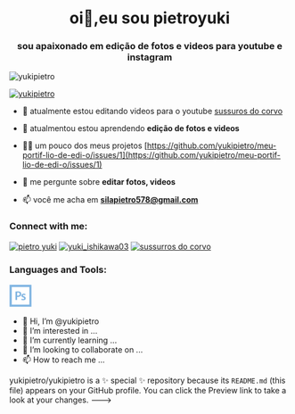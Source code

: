 <h1 align="center">oi👋,eu sou pietroyuki</h1>
<h3 align="center">sou apaixonado em edição de fotos e videos para youtube e instagram</h3>

<p align="left"> <img src="https://komarev.com/ghpvc/?username=yukipietro&label=Profile%20views&color=0e75b6&style=flat" alt="yukipietro" /> </p>

<p align="left"> <a href="https://github.com/ryo-ma/github-profile-trophy"><img src="https://github-profile-trophy.vercel.app/?username=yukipietro" alt="yukipietro" /></a> </p>

- 🔭 atualmente estou editando videos para o youtube [sussuros do corvo](UCZ7jU7zOGJKLTl7W92ecDWw)

- 🌱 atualmentou estou aprendendo **edição de fotos e videos**

- 👨‍💻 um pouco dos meus projetos [https://github.com/yukipietro/meu-portif-lio-de-edi-o/issues/1](https://github.com/yukipietro/meu-portif-lio-de-edi-o/issues/1)

- 💬 me pergunte sobre **editar fotos, videos**

- 📫 você me acha em **silapietro578@gmail.com**

<h3 align="left">Connect with me:</h3>
<p align="left">
<a href="https://fb.com/pietro yuki" target="blank"><img align="center" src="https://raw.githubusercontent.com/rahuldkjain/github-profile-readme-generator/master/src/images/icons/Social/facebook.svg" alt="pietro yuki" height="30" width="40" /></a>
<a href="https://instagram.com/yuki_ishikawa03" target="blank"><img align="center" src="https://raw.githubusercontent.com/rahuldkjain/github-profile-readme-generator/master/src/images/icons/Social/instagram.svg" alt="yuki_ishikawa03" height="30" width="40" /></a>
<a href="https://www.youtube.com/c/sussurros do corvo" target="blank"><img align="center" src="https://raw.githubusercontent.com/rahuldkjain/github-profile-readme-generator/master/src/images/icons/Social/youtube.svg" alt="sussurros do corvo" height="30" width="40" /></a>
</p>

<h3 align="left">Languages and Tools:</h3>
<p align="left"> <a href="https://www.photoshop.com/en" target="_blank" rel="noreferrer"> <img src="https://raw.githubusercontent.com/devicons/devicon/master/icons/photoshop/photoshop-line.svg" alt="photoshop" width="40" height="40"/> </a> </p>

- 👋 Hi, I’m @yukipietro
- 👀 I’m interested in ...
- 🌱 I’m currently learning ...
- 💞️ I’m looking to collaborate on ...
- 📫 How to reach me ...

yukipietro/yukipietro is a ✨ special ✨ repository because its `README.md` (this file) appears on your GitHub profile.
You can click the Preview link to take a look at your changes.
--->
